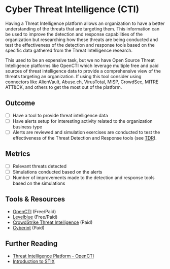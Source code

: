 # Cyber Threat Intelligence (CTI)

Having a Threat Intelligence platform allows an organization to have a better understanding of the threats that are targeting them. This information can be used to improve the detection and response capabilities of the organization but researching how these threats are being conducted and test the effectiveness of the detection and response tools based on the specific data gathered from the Threat Intelligence research.

This used to be an expensive task, but we no have Open Source Threat Intelligence platforms like OpenCTI which leverage multiple free and paid sources of threat intelligence data to provide a comprehensive view of the threats targeting an organization. If using this tool consider using connectors like AlienVault, Abuse.ch, VirusTotal, MISP, CrowdSec, MITRE ATT&CK, and others to get the most out of the platform.

## Outcome

- [ ] Have a tool to provide threat intelligence data
- [ ] Have alerts setup for interesting activity related to the organization business type
- [ ] Alerts are reviewed and simulation exercises are conducted to test the effectiveness of the Threat Detection and Response tools (see [TDR](./tdr.md)).

## Metrics

- [ ] Relevant threats detected
- [ ] Simulations conducted based on the alerts
- [ ] Number of improvements made to the detection and response tools based on the simulations

## Tools & Resources

- [OpenCTI](https://filigran.io/) (Free/Paid)
- [Levelblue](https://levelblue.com//) (Free/Paid)
- [CrowdStrike Threat Intelligence](https://www.crowdstrike.com/platform/threat-intelligence/) (Paid)
- [Cyberint](https://cyberint.com/) (Paid)

## Further Reading

- [Threat Intelligence Platform - OpenCTI](https://threathunt.blog/threat-intelligence-platform-opencti/)
- [Introduction to STIX](https://oasis-open.github.io/cti-documentation/stix/intro.html)
